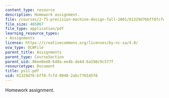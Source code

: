 ```yaml
---
content_type: resource
description: Homework assignment.
file: /courses/2-75-precision-machine-design-fall-2001/01329d76bff0fcfd09482abc776545f8_ps11.pdf
file_size: 465067
file_type: application/pdf
learning_resource_types:
- Assignments
license: https://creativecommons.org/licenses/by-nc-sa/4.0/
ocw_type: OCWFile
parent_title: Assignments
parent_type: CourseSection
parent_uid: 86ee0ee8-648a-ee4b-de44-6a198c9c577f
resourcetype: Document
title: ps11.pdf
uid: 01329d76-bff0-fcfd-0948-2abc776545f8
---
```

Homework assignment.